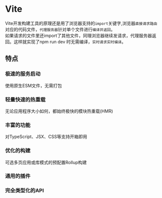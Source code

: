 # Vite
Vite开发构建工具的原理还是用了浏览器支持的`import`关键字,浏览器`直接请求路由`对应的代码文件，`代理服务器`针对单个文件进行`编译并返回`。<br/>
如果请求的文件里还import了其他文件，同理浏览器继续发请求，代理服务器返回。这样就实现了npm run dev 时无需编译，`实时请求实时编译`。
## 特点

### 极速的服务启动
使用原生ESM文件，无需打包

### 轻量快速的热重载
无论应用程序大小如何，都始终极快的模块热重载(HMR)

### 丰富的功能
对TypeScript、JSX、CSS等支持开箱即用

### 优化的构建
可选多页应用或库模式的预配置Rollup构建

### 通用的插件

### 完全类型化的API
